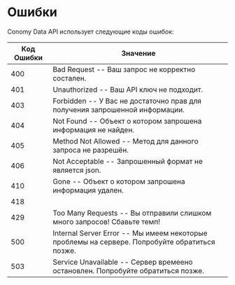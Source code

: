 # Ошибки

Conomy Data API использует следующие коды ошибок:


Код Ошибки | Значение
---------- | -------
400 | Bad Request -- Ваш запрос не корректно состален.
401 | Unauthorized -- Ваш API ключ не подходит.
403 | Forbidden -- У Вас не достаточно прав для получения запрошенной информации.
404 | Not Found -- Объект о котором запрошена информация не найден.
405 | Method Not Allowed -- Метод для данного запроса не разрешён.
406 | Not Acceptable -- Запрошенный формат не является json.
410 | Gone -- Объект о котором запрошена информация удален.
418 | 
429 | Too Many Requests -- Вы отправили слишком много запросов! Сбавьте темп!
500 | Internal Server Error -- Мы имеем некоторые проблемы на сервере. Попробуйте обратиться позже.
503 | Service Unavailable -- Сервер времеено остановлен. Попробуйте обратиться позже.